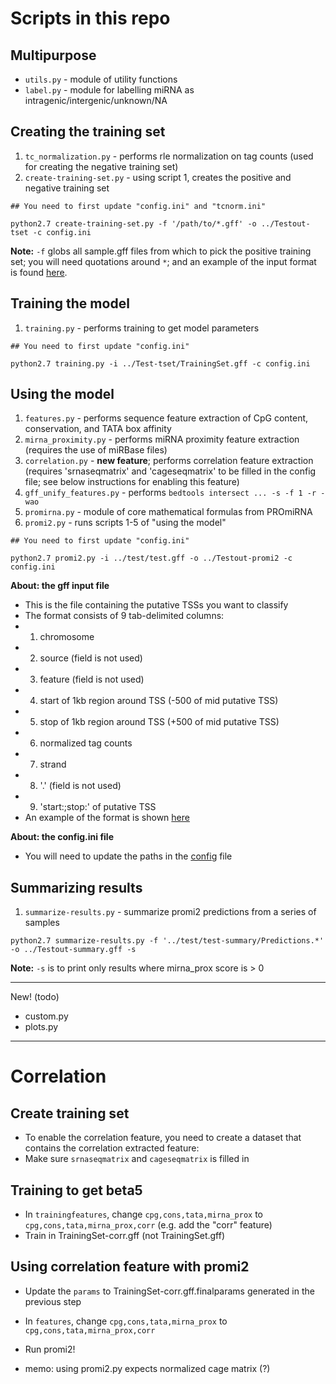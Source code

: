 # Scripts in this repo

## Multipurpose
- `utils.py` - module of utility functions
- `label.py` - module for labelling miRNA as intragenic/intergenic/unknown/NA

## Creating the training set
1. `tc_normalization.py` - performs rle normalization on tag counts (used for creating the negative training set)
2. `create-training-set.py` - using script 1, creates the positive and negative training set

```
## You need to first update "config.ini" and "tcnorm.ini"

python2.7 create-training-set.py -f '/path/to/*.gff' -o ../Testout-tset -c config.ini
```
**Note:** `-f` globs all sample.gff files from which to pick the positive training set; you will need quotations around `*`; and an example of the input format is found [here](../test/test.gff).

## Training the model
1. `training.py` - performs training to get model parameters

```
## You need to first update "config.ini"

python2.7 training.py -i ../Test-tset/TrainingSet.gff -c config.ini
```

## Using the model
1. `features.py` - performs sequence feature extraction of CpG content, conservation, and TATA box affinity
2. `mirna_proximity.py` - performs miRNA proximity feature extraction (requires the use of miRBase files)
3. `correlation.py` - **new feature**; performs correlation feature extraction
                      (requires 'srnaseqmatrix' and 'cageseqmatrix' to be filled in the config file;
                       see below instructions for enabling this feature)
4. `gff_unify_features.py` - performs `bedtools intersect ... -s -f 1 -r -wao`
5. `promirna.py` - module of core mathematical formulas from PROmiRNA
6. `promi2.py` - runs scripts 1-5 of "using the model"

```
## You need to first update "config.ini"

python2.7 promi2.py -i ../test/test.gff -o ../Testout-promi2 -c config.ini
```

**About: the gff input file**
- This is the file containing the putative TSSs you want to classify
- The format consists of 9 tab-delimited columns:
 - 1. chromosome
 - 2. source (field is not used)
 - 3. feature (field is not used)
 - 4. start of 1kb region around TSS (-500 of mid putative TSS)
 - 5. stop of 1kb region around TSS (+500 of mid putative TSS)
 - 6. normalized tag counts
 - 7. strand
 - 8. '.' (field is not used)
 - 9. 'start:<start>;stop:<stop>' of putative TSS
- An example of the format is shown [here](../test/test.gff)

**About: the config.ini file**
- You will need to update the paths in the [config](config.ini) file

## Summarizing results
1. `summarize-results.py` - summarize promi2 predictions from a series of samples

```
python2.7 summarize-results.py -f '../test/test-summary/Predictions.*' -o ../Testout-summary.gff -s
```
**Note:** `-s` is to print only results where mirna_prox score is > 0

* * *
New! (todo)
- custom.py
- plots.py

* * *
# Correlation
## Create training set
- To enable the correlation feature, you need to create a dataset that contains the correlation extracted feature:
- Make sure `srnaseqmatrix` and `cageseqmatrix` is filled in

## Training to get beta5
- In `trainingfeatures`, change `cpg,cons,tata,mirna_prox` to `cpg,cons,tata,mirna_prox,corr` (e.g. add the "corr" feature)
- Train in TrainingSet-corr.gff (not TrainingSet.gff)

## Using correlation feature with promi2
- Update the `params` to TrainingSet-corr.gff.finalparams generated in the previous step
- In `features`, change `cpg,cons,tata,mirna_prox` to `cpg,cons,tata,mirna_prox,corr`
- Run promi2!

- memo: using promi2.py expects normalized cage matrix (?)




